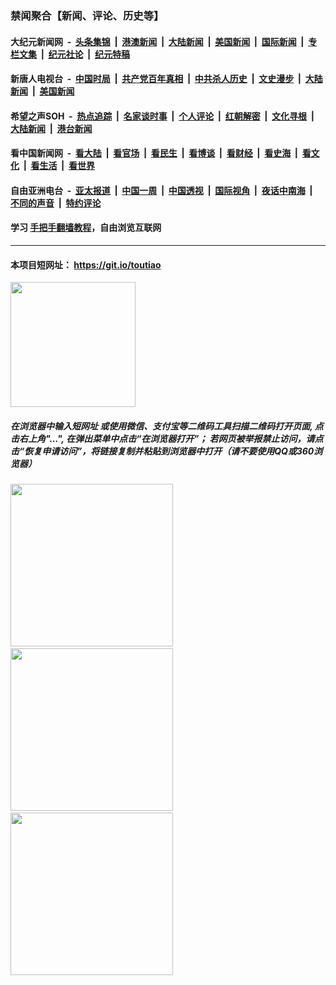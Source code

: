 ### 禁闻聚合【新闻、评论、历史等】

#### 大纪元新闻网 &nbsp;-&nbsp; [头条集锦](indexes/E头条集锦.md?t=02062333) &nbsp;|&nbsp; [港澳新闻](indexes/E港澳新闻.md?t=02062333)  &nbsp;|&nbsp; [大陆新闻](indexes/E大陆新闻.md?t=02062333) &nbsp;|&nbsp; [美国新闻](indexes/E美国新闻.md?t=02062333) &nbsp;|&nbsp; [国际新闻](indexes/E国际新闻.md?t=02062333) &nbsp;|&nbsp; [专栏文集](indexes/E专栏文集.md?t=02062333) &nbsp;|&nbsp; [纪元社论](indexes/E纪元社论.md?t=02062333) &nbsp;|&nbsp; [纪元特稿](indexes/E纪元特稿.md?t=02062333) 

#### 新唐人电视台 &nbsp;-&nbsp; [中国时局](indexes/N中国时局.md?t=02062333) &nbsp;|&nbsp; [共产党百年真相](indexes/N共产党百年真相.md?t=02062333) &nbsp;|&nbsp; [中共杀人历史](indexes/N中共杀人历史.md?t=02062333) &nbsp;|&nbsp; [文史漫步](indexes/N文史漫步.md?t=02062333) &nbsp;|&nbsp; [大陆新闻](indexes/N大陆新闻.md?t=02062333) &nbsp;|&nbsp; [美国新闻](indexes/N美国新闻.md?t=02062333)

#### 希望之声SOH &nbsp;-&nbsp; [热点追踪](indexes/H热点追踪.md?t=02062333) &nbsp;|&nbsp; [名家谈时事](indexes/H名家谈时事.md?t=02062333) &nbsp;|&nbsp; [个人评论](indexes/H个人评论.md?t=02062333)  &nbsp;|&nbsp; [红朝解密](indexes/H红朝解密.md?t=02062333) &nbsp;|&nbsp; [文化寻根](indexes/H文化寻根.md?t=02062333) &nbsp;|&nbsp; [大陆新闻](indexes/H大陆新闻.md?t=02062333) &nbsp;|&nbsp; [港台新闻](indexes/H港台新闻.md?t=02062333)

#### 看中国新闻网 &nbsp;-&nbsp; [看大陆](indexes/S看大陆.md?t=02062333) &nbsp;|&nbsp; [看官场](indexes/S看官场.md?t=02062333) &nbsp;|&nbsp; [看民生](indexes/S看民生.md?t=02062333)  &nbsp;|&nbsp; [看博谈](indexes/S看博谈.md?t=02062333) &nbsp;|&nbsp; [看财经](indexes/S看财经.md?t=02062333) &nbsp;|&nbsp; [看史海](indexes/S看史海.md?t=02062333) &nbsp;|&nbsp; [看文化](indexes/S看文化.md?t=02062333) &nbsp;|&nbsp; [看生活](indexes/S看生活.md?t=02062333) &nbsp;|&nbsp; [看世界](indexes/S看世界.md?t=02062333)

#### 自由亚洲电台 &nbsp;-&nbsp; [亚太报道](indexes/R亚太报道.md?t=02062333) &nbsp;|&nbsp; [中国一周](indexes/R中国一周.md?t=02062333) &nbsp;|&nbsp; [中国透视](indexes/R中国透视.md?t=02062333)  &nbsp;|&nbsp; [国际视角](indexes/R国际视角.md?t=02062333) &nbsp;|&nbsp; [夜话中南海](indexes/R夜话中南海.md?t=02062333) &nbsp;|&nbsp; [不同的声音](indexes/R不同的声音.md?t=02062333) &nbsp;|&nbsp; [特约评论](indexes/R特约评论.md?t=02062333)

#### 学习 [手把手翻墙教程](https://github.com/gfw-breaker/guides/wiki)，自由浏览互联网

----

#### 本项目短网址： https://git.io/toutiao
<img src="https://raw.githubusercontent.com/gfw-breaker/banned-news/master/scripts/img/qr.png" width="200px"/>  

##### 在浏览器中输入短网址 或使用微信、支付宝等二维码工具扫描二维码打开页面, 点击右上角"...", 在弹出菜单中点击“在浏览器打开”； 若网页被举报禁止访问，请点击“恢复申请访问”，将链接复制并粘贴到浏览器中打开（请不要使用QQ或360浏览器）

<img src="https://raw.githubusercontent.com/gfw-breaker/banned-news/master/scripts/img/1.png" width="260px"/> &nbsp; <img src="https://raw.githubusercontent.com/gfw-breaker/banned-news/master/scripts/img/2.png" width="260px"/> &nbsp; <img src="https://raw.githubusercontent.com/gfw-breaker/banned-news/master/scripts/img/3.png" width="260px"/>
